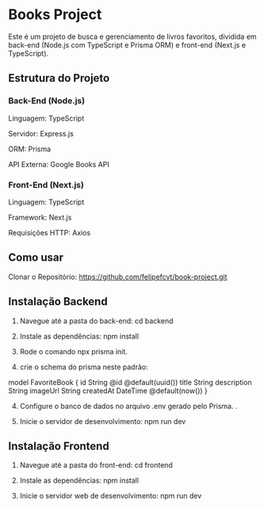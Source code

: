 # Books Project

Este é um projeto de busca e gerenciamento de livros favoritos, dividida em back-end (Node.js com TypeScript e Prisma ORM) e front-end (Next.js e TypeScript).

## Estrutura do Projeto

### Back-End (Node.js)

Linguagem: TypeScript

Servidor: Express.js

ORM: Prisma

API Externa: Google Books API

### Front-End (Next.js)

Linguagem: TypeScript

Framework: Next.js

Requisições HTTP: Axios

## Como usar

Clonar o Repositório: https://github.com/felipefcvt/book-project.git

## Instalação Backend

1. Navegue até a pasta do back-end: cd backend

2. Instale as dependências: npm install

3. Rode o comando npx prisma init.

3. crie o schema do prisma neste padrão:

model FavoriteBook {
  id          String   @id @default(uuid())
  title       String
  description String
  imageUrl    String
  createdAt   DateTime @default(now())
}

4. Configure o banco de dados no arquivo .env gerado pelo Prisma. .

5. Inicie o servidor de desenvolvimento: npm run dev

## Instalação Frontend

1. Navegue até a pasta do front-end: cd frontend

2. Instale as dependências: npm install

3. Inicie o servidor web de desenvolvimento: npm run dev

